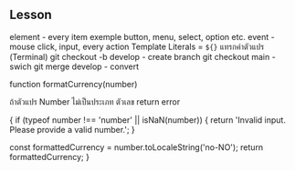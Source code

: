 ## Lesson
element - every item exemple button, menu, select, option etc. 
event - mouse click, input, every action 
 Template Literals = `${}` แทรกค่าตัวแปร
(Terminal)
git checkout -b develop - create branch
git checkout main  - swich
git merge develop  - convert





function formatCurrency(number) 

ถ้าตัวแปร Number ไม่เป็นประเภท ตัวเลข return error

{ if (typeof number !== 'number' || isNaN(number)) { 
return 'Invalid input. Please provide a valid number.'; } 

const formattedCurrency = number.toLocaleString('no-NO');
 return formattedCurrency; }